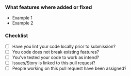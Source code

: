 ### What features where added or fixed

- Example 1
- Example 2

### Checklist

- [ ] Have you lint your code locally prior to submission?
- [ ] You code does not break existing features?
- [ ] You've tested your code to work as intend?
- [ ] Issues/Story is linked to this pull request?
- [ ] People working on this pull request have been assigned?
